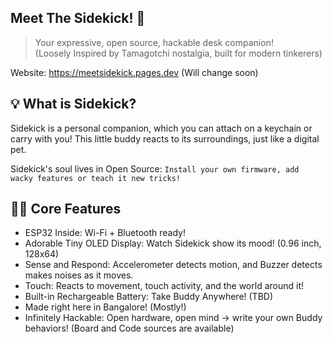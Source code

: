 ## Meet The Sidekick! 👋
> Your expressive, open source, hackable desk companion!  
>  (Loosely Inspired by Tamagotchi nostalgia, built for modern tinkerers)

Website: https://meetsidekick.pages.dev (Will change soon)

## 💡 What is Sidekick? 
Sidekick is a personal companion, which you can attach on a keychain or carry with you! This little buddy reacts to its surroundings, just like a digital pet.

Sidekick's soul lives in Open Source: `Install your own firmware, add wacky features or teach it new tricks!`

## 👩‍💻 Core Features <!-- TODO Actual specs -->
- ESP32 Inside: Wi-Fi + Bluetooth ready!
- Adorable Tiny OLED Display: Watch Sidekick show its mood! (0.96 inch, 128x64)
- Sense and Respond: Accelerometer detects motion, and Buzzer detects makes noises as it moves.
- Touch: Reacts to movement, touch activity, and the world around it!
- Built-in Rechargeable Battery: Take Buddy Anywhere! (TBD)
- Made right here in Bangalore! (Mostly!)
- Infinitely Hackable: Open hardware, open mind -> write your own Buddy behaviors! (Board and Code sources are available)
<!--

**Here are some ideas to get you started:**

🙋‍♀️ A short introduction - what is your organization all about?
🌈 Contribution guidelines - how can the community get involved?
👩‍💻 Useful resources - where can the community find your docs? Is there anything else the community should know?
🍿 Fun facts - what does your team eat for breakfast?
🧙 Remember, you can do mighty things with the power of [Markdown](https://docs.github.com/github/writing-on-github/getting-started-with-writing-and-formatting-on-github/basic-writing-and-formatting-syntax)
-->
